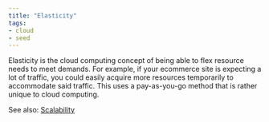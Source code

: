 ```yaml
---
title: "Elasticity"
tags:
- cloud
- seed
---
```

Elasticity is the cloud computing concept of being able to flex resource needs to meet demands.  For example, if your ecommerce site is expecting a lot of traffic, you could easily acquire more resources temporarily to accommodate said traffic.  This uses a pay-as-you-go method that is rather unique to cloud computing.

See also: [Scalability](notes/Scalability.md) 